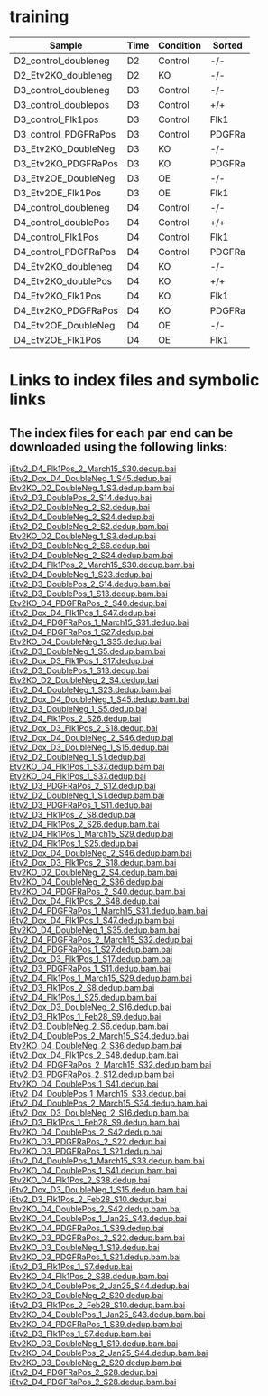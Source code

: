 # training

|       Sample            | Time   |  Condition   |    Sorted|
| ----------------------- |--------|------------- |----------|
| D2_control_doubleneg    |  D2     | Control     |   -/-    |
| D2_Etv2KO_doubleneg     |  D2     | KO          |   -/-    |
| D3_control_doubleneg    |  D3     | Control     |   -/-    |
| D3_control_doublepos    |  D3     | Control     |   +/+    |
| D3_control_Flk1pos      |  D3     | Control     |   Flk1   |
| D3_control_PDGFRaPos    |  D3     | Control     |   PDGFRa |
| D3_Etv2KO_DoubleNeg     |  D3     | KO          |   -/-    |
| D3_Etv2KO_PDGFRaPos     |  D3     | KO          |   PDGFRa |
| D3_Etv2OE_DoubleNeg     |  D3     | OE          |   -/-     |
| D3_Etv2OE_Flk1Pos       |  D3     | OE          |   Flk1    |
| D4_control_doubleneg    |  D4     | Control     |   -/-     |
| D4_control_doublePos    |  D4     | Control     |   +/+     |
| D4_control_Flk1Pos      |  D4     | Control     |   Flk1    |
| D4_control_PDGFRaPos    |  D4     | Control     |   PDGFRa  |
| D4_Etv2KO_doubleneg     |  D4     | KO          |  -/-      |
| D4_Etv2KO_doublePos     |  D4     | KO          |  +/+      |
| D4_Etv2KO_Flk1Pos       |  D4     | KO          |  Flk1     |
| D4_Etv2KO_PDGFRaPos     |  D4     | KO          |  PDGFRa   |
| D4_Etv2OE_DoubleNeg     |  D4     | OE          |  -/-      |
| D4_Etv2OE_Flk1Pos       |  D4     | OE          |  Flk1     |

# Links to index files and symbolic links
 ## The index files for each par end can be downloaded using the following links:
[iEtv2_D4_Flk1Pos_2_March15_S30.dedup.bai](https://s3.msi.umn.edu/haile023/iEtv2_D4_Flk1Pos_2_March15_S30.dedup.bai)<br> 
[iEtv2_Dox_D4_DoubleNeg_1_S45.dedup.bai](https://s3.msi.umn.edu/haile023/iEtv2_Dox_D4_DoubleNeg_1_S45.dedup.bai)<br> 
[Etv2KO_D2_DoubleNeg_1_S3.dedup.bam.bai](https://s3.msi.umn.edu/haile023/Etv2KO_D2_DoubleNeg_1_S3.dedup.bam.bai)<br> 
[iEtv2_D3_DoublePos_2_S14.dedup.bai](https://s3.msi.umn.edu/haile023/iEtv2_D3_DoublePos_2_S14.dedup.bai)<br> 
[iEtv2_D2_DoubleNeg_2_S2.dedup.bai](https://s3.msi.umn.edu/haile023/iEtv2_D2_DoubleNeg_2_S2.dedup.bai)<br> 
[iEtv2_D4_DoubleNeg_2_S24.dedup.bai](https://s3.msi.umn.edu/haile023/iEtv2_D4_DoubleNeg_2_S24.dedup.bai)<br> 
[iEtv2_D2_DoubleNeg_2_S2.dedup.bam.bai](https://s3.msi.umn.edu/haile023/iEtv2_D2_DoubleNeg_2_S2.dedup.bam.bai)<br> 
[Etv2KO_D2_DoubleNeg_1_S3.dedup.bai](https://s3.msi.umn.edu/haile023/Etv2KO_D2_DoubleNeg_1_S3.dedup.bai)<br> 
[iEtv2_D3_DoubleNeg_2_S6.dedup.bai](https://s3.msi.umn.edu/haile023/iEtv2_D3_DoubleNeg_2_S6.dedup.bai)<br> 
[iEtv2_D4_DoubleNeg_2_S24.dedup.bam.bai](https://s3.msi.umn.edu/haile023/iEtv2_D4_DoubleNeg_2_S24.dedup.bam.bai)<br> 
[iEtv2_D4_Flk1Pos_2_March15_S30.dedup.bam.bai](https://s3.msi.umn.edu/haile023/iEtv2_D4_Flk1Pos_2_March15_S30.dedup.bam.bai)<br> 
[iEtv2_D4_DoubleNeg_1_S23.dedup.bai](https://s3.msi.umn.edu/haile023/iEtv2_D4_DoubleNeg_1_S23.dedup.bai)<br> 
[iEtv2_D3_DoublePos_2_S14.dedup.bam.bai](https://s3.msi.umn.edu/haile023/iEtv2_D3_DoublePos_2_S14.dedup.bam.bai)<br> 
[iEtv2_D3_DoublePos_1_S13.dedup.bam.bai](https://s3.msi.umn.edu/haile023/iEtv2_D3_DoublePos_1_S13.dedup.bam.bai)<br> 
[Etv2KO_D4_PDGFRaPos_2_S40.dedup.bai](https://s3.msi.umn.edu/haile023/Etv2KO_D4_PDGFRaPos_2_S40.dedup.bai)<br> 
[iEtv2_Dox_D4_Flk1Pos_1_S47.dedup.bai](https://s3.msi.umn.edu/haile023/iEtv2_Dox_D4_Flk1Pos_1_S47.dedup.bai)<br> 
[iEtv2_D4_PDGFRaPos_1_March15_S31.dedup.bai](https://s3.msi.umn.edu/haile023/iEtv2_D4_PDGFRaPos_1_March15_S31.dedup.bai)<br> 
[iEtv2_D4_PDGFRaPos_1_S27.dedup.bai](https://s3.msi.umn.edu/haile023/iEtv2_D4_PDGFRaPos_1_S27.dedup.bai)<br> 
[Etv2KO_D4_DoubleNeg_1_S35.dedup.bai](https://s3.msi.umn.edu/haile023/Etv2KO_D4_DoubleNeg_1_S35.dedup.bai)<br> 
[iEtv2_D3_DoubleNeg_1_S5.dedup.bam.bai](https://s3.msi.umn.edu/haile023/iEtv2_D3_DoubleNeg_1_S5.dedup.bam.bai)<br> 
[iEtv2_Dox_D3_Flk1Pos_1_S17.dedup.bai](https://s3.msi.umn.edu/haile023/iEtv2_Dox_D3_Flk1Pos_1_S17.dedup.bai)<br> 
[iEtv2_D3_DoublePos_1_S13.dedup.bai](https://s3.msi.umn.edu/haile023/iEtv2_D3_DoublePos_1_S13.dedup.bai)<br> 
[Etv2KO_D2_DoubleNeg_2_S4.dedup.bai](https://s3.msi.umn.edu/haile023/Etv2KO_D2_DoubleNeg_2_S4.dedup.bai)<br> 
[iEtv2_D4_DoubleNeg_1_S23.dedup.bam.bai](https://s3.msi.umn.edu/haile023/iEtv2_D4_DoubleNeg_1_S23.dedup.bam.bai)<br> 
[iEtv2_Dox_D4_DoubleNeg_1_S45.dedup.bam.bai](https://s3.msi.umn.edu/haile023/iEtv2_Dox_D4_DoubleNeg_1_S45.dedup.bam.bai)<br> 
[iEtv2_D3_DoubleNeg_1_S5.dedup.bai](https://s3.msi.umn.edu/haile023/iEtv2_D3_DoubleNeg_1_S5.dedup.bai)<br> 
[iEtv2_D4_Flk1Pos_2_S26.dedup.bai](https://s3.msi.umn.edu/haile023/iEtv2_D4_Flk1Pos_2_S26.dedup.bai)<br> 
[iEtv2_Dox_D3_Flk1Pos_2_S18.dedup.bai](https://s3.msi.umn.edu/haile023/iEtv2_Dox_D3_Flk1Pos_2_S18.dedup.bai)<br> 
[iEtv2_Dox_D4_DoubleNeg_2_S46.dedup.bai](https://s3.msi.umn.edu/haile023/iEtv2_Dox_D4_DoubleNeg_2_S46.dedup.bai)<br> 
[iEtv2_Dox_D3_DoubleNeg_1_S15.dedup.bai](https://s3.msi.umn.edu/haile023/iEtv2_Dox_D3_DoubleNeg_1_S15.dedup.bai)<br> 
[iEtv2_D2_DoubleNeg_1_S1.dedup.bai](https://s3.msi.umn.edu/haile023/iEtv2_D2_DoubleNeg_1_S1.dedup.bai)<br> 
[Etv2KO_D4_Flk1Pos_1_S37.dedup.bam.bai](https://s3.msi.umn.edu/haile023/Etv2KO_D4_Flk1Pos_1_S37.dedup.bam.bai)<br> 
[Etv2KO_D4_Flk1Pos_1_S37.dedup.bai](https://s3.msi.umn.edu/haile023/Etv2KO_D4_Flk1Pos_1_S37.dedup.bai)<br> 
[iEtv2_D3_PDGFRaPos_2_S12.dedup.bai](https://s3.msi.umn.edu/haile023/iEtv2_D3_PDGFRaPos_2_S12.dedup.bai)<br> 
[iEtv2_D2_DoubleNeg_1_S1.dedup.bam.bai](https://s3.msi.umn.edu/haile023/iEtv2_D2_DoubleNeg_1_S1.dedup.bam.bai)<br> 
[iEtv2_D3_PDGFRaPos_1_S11.dedup.bai](https://s3.msi.umn.edu/haile023/iEtv2_D3_PDGFRaPos_1_S11.dedup.bai)<br> 
[iEtv2_D3_Flk1Pos_2_S8.dedup.bai](https://s3.msi.umn.edu/haile023/iEtv2_D3_Flk1Pos_2_S8.dedup.bai)<br> 
[iEtv2_D4_Flk1Pos_2_S26.dedup.bam.bai](https://s3.msi.umn.edu/haile023/iEtv2_D4_Flk1Pos_2_S26.dedup.bam.bai)<br> 
[iEtv2_D4_Flk1Pos_1_March15_S29.dedup.bai](https://s3.msi.umn.edu/haile023/iEtv2_D4_Flk1Pos_1_March15_S29.dedup.bai)<br> 
[iEtv2_D4_Flk1Pos_1_S25.dedup.bai](https://s3.msi.umn.edu/haile023/iEtv2_D4_Flk1Pos_1_S25.dedup.bai)<br> 
[iEtv2_Dox_D4_DoubleNeg_2_S46.dedup.bam.bai](https://s3.msi.umn.edu/haile023/iEtv2_Dox_D4_DoubleNeg_2_S46.dedup.bam.bai)<br> 
[iEtv2_Dox_D3_Flk1Pos_2_S18.dedup.bam.bai](https://s3.msi.umn.edu/haile023/iEtv2_Dox_D3_Flk1Pos_2_S18.dedup.bam.bai)<br> 
[Etv2KO_D2_DoubleNeg_2_S4.dedup.bam.bai](https://s3.msi.umn.edu/haile023/Etv2KO_D2_DoubleNeg_2_S4.dedup.bam.bai)<br> 
[Etv2KO_D4_DoubleNeg_2_S36.dedup.bai](https://s3.msi.umn.edu/haile023/Etv2KO_D4_DoubleNeg_2_S36.dedup.bai)<br> 
[Etv2KO_D4_PDGFRaPos_2_S40.dedup.bam.bai](https://s3.msi.umn.edu/haile023/Etv2KO_D4_PDGFRaPos_2_S40.dedup.bam.bai)<br> 
[iEtv2_Dox_D4_Flk1Pos_2_S48.dedup.bai](https://s3.msi.umn.edu/haile023/iEtv2_Dox_D4_Flk1Pos_2_S48.dedup.bai)<br> 
[iEtv2_D4_PDGFRaPos_1_March15_S31.dedup.bam.bai](https://s3.msi.umn.edu/haile023/iEtv2_D4_PDGFRaPos_1_March15_S31.dedup.bam.bai)<br> 
[iEtv2_Dox_D4_Flk1Pos_1_S47.dedup.bam.bai](https://s3.msi.umn.edu/haile023/iEtv2_Dox_D4_Flk1Pos_1_S47.dedup.bam.bai)<br> 
[Etv2KO_D4_DoubleNeg_1_S35.dedup.bam.bai](https://s3.msi.umn.edu/haile023/Etv2KO_D4_DoubleNeg_1_S35.dedup.bam.bai)<br> 
[iEtv2_D4_PDGFRaPos_2_March15_S32.dedup.bai](https://s3.msi.umn.edu/haile023/iEtv2_D4_PDGFRaPos_2_March15_S32.dedup.bai)<br> 
[iEtv2_D4_PDGFRaPos_1_S27.dedup.bam.bai](https://s3.msi.umn.edu/haile023/iEtv2_D4_PDGFRaPos_1_S27.dedup.bam.bai)<br> 
[iEtv2_Dox_D3_Flk1Pos_1_S17.dedup.bam.bai](https://s3.msi.umn.edu/haile023/iEtv2_Dox_D3_Flk1Pos_1_S17.dedup.bam.bai)<br> 
[iEtv2_D3_PDGFRaPos_1_S11.dedup.bam.bai](https://s3.msi.umn.edu/haile023/iEtv2_D3_PDGFRaPos_1_S11.dedup.bam.bai)<br> 
[iEtv2_D4_Flk1Pos_1_March15_S29.dedup.bam.bai](https://s3.msi.umn.edu/haile023/iEtv2_D4_Flk1Pos_1_March15_S29.dedup.bam.bai)<br> 
[iEtv2_D3_Flk1Pos_2_S8.dedup.bam.bai](https://s3.msi.umn.edu/haile023/iEtv2_D3_Flk1Pos_2_S8.dedup.bam.bai)<br> 
[iEtv2_D4_Flk1Pos_1_S25.dedup.bam.bai](https://s3.msi.umn.edu/haile023/iEtv2_D4_Flk1Pos_1_S25.dedup.bam.bai)<br> 
[iEtv2_Dox_D3_DoubleNeg_2_S16.dedup.bai](https://s3.msi.umn.edu/haile023/iEtv2_Dox_D3_DoubleNeg_2_S16.dedup.bai)<br> 
[iEtv2_D3_Flk1Pos_1_Feb28_S9.dedup.bai](https://s3.msi.umn.edu/haile023/iEtv2_D3_Flk1Pos_1_Feb28_S9.dedup.bai)<br> 
[iEtv2_D3_DoubleNeg_2_S6.dedup.bam.bai](https://s3.msi.umn.edu/haile023/iEtv2_D3_DoubleNeg_2_S6.dedup.bam.bai)<br> 
[iEtv2_D4_DoublePos_2_March15_S34.dedup.bai](https://s3.msi.umn.edu/haile023/iEtv2_D4_DoublePos_2_March15_S34.dedup.bai)<br> 
[Etv2KO_D4_DoubleNeg_2_S36.dedup.bam.bai](https://s3.msi.umn.edu/haile023/Etv2KO_D4_DoubleNeg_2_S36.dedup.bam.bai)<br> 
[iEtv2_Dox_D4_Flk1Pos_2_S48.dedup.bam.bai](https://s3.msi.umn.edu/haile023/iEtv2_Dox_D4_Flk1Pos_2_S48.dedup.bam.bai)<br> 
[iEtv2_D4_PDGFRaPos_2_March15_S32.dedup.bam.bai](https://s3.msi.umn.edu/haile023/iEtv2_D4_PDGFRaPos_2_March15_S32.dedup.bam.bai)<br> 
[iEtv2_D3_PDGFRaPos_2_S12.dedup.bam.bai](https://s3.msi.umn.edu/haile023/iEtv2_D3_PDGFRaPos_2_S12.dedup.bam.bai)<br> 
[Etv2KO_D4_DoublePos_1_S41.dedup.bai](https://s3.msi.umn.edu/haile023/Etv2KO_D4_DoublePos_1_S41.dedup.bai)<br> 
[iEtv2_D4_DoublePos_1_March15_S33.dedup.bai](https://s3.msi.umn.edu/haile023/iEtv2_D4_DoublePos_1_March15_S33.dedup.bai)<br> 
[iEtv2_D4_DoublePos_2_March15_S34.dedup.bam.bai](https://s3.msi.umn.edu/haile023/iEtv2_D4_DoublePos_2_March15_S34.dedup.bam.bai)<br> 
[iEtv2_Dox_D3_DoubleNeg_2_S16.dedup.bam.bai](https://s3.msi.umn.edu/haile023/iEtv2_Dox_D3_DoubleNeg_2_S16.dedup.bam.bai)<br> 
[iEtv2_D3_Flk1Pos_1_Feb28_S9.dedup.bam.bai](https://s3.msi.umn.edu/haile023/iEtv2_D3_Flk1Pos_1_Feb28_S9.dedup.bam.bai)<br> 
[Etv2KO_D4_DoublePos_2_S42.dedup.bai](https://s3.msi.umn.edu/haile023/Etv2KO_D4_DoublePos_2_S42.dedup.bai)<br> 
[Etv2KO_D3_PDGFRaPos_2_S22.dedup.bai](https://s3.msi.umn.edu/haile023/Etv2KO_D3_PDGFRaPos_2_S22.dedup.bai)<br> 
[Etv2KO_D3_PDGFRaPos_1_S21.dedup.bai](https://s3.msi.umn.edu/haile023/Etv2KO_D3_PDGFRaPos_1_S21.dedup.bai)<br> 
[iEtv2_D4_DoublePos_1_March15_S33.dedup.bam.bai](https://s3.msi.umn.edu/haile023/iEtv2_D4_DoublePos_1_March15_S33.dedup.bam.bai)<br> 
[Etv2KO_D4_DoublePos_1_S41.dedup.bam.bai](https://s3.msi.umn.edu/haile023/Etv2KO_D4_DoublePos_1_S41.dedup.bam.bai)<br> 
[Etv2KO_D4_Flk1Pos_2_S38.dedup.bai](https://s3.msi.umn.edu/haile023/Etv2KO_D4_Flk1Pos_2_S38.dedup.bai)<br> 
[iEtv2_Dox_D3_DoubleNeg_1_S15.dedup.bam.bai](https://s3.msi.umn.edu/haile023/iEtv2_Dox_D3_DoubleNeg_1_S15.dedup.bam.bai)<br> 
[iEtv2_D3_Flk1Pos_2_Feb28_S10.dedup.bai](https://s3.msi.umn.edu/haile023/iEtv2_D3_Flk1Pos_2_Feb28_S10.dedup.bai)<br> 
[Etv2KO_D4_DoublePos_2_S42.dedup.bam.bai](https://s3.msi.umn.edu/haile023/Etv2KO_D4_DoublePos_2_S42.dedup.bam.bai)<br> 
[Etv2KO_D4_DoublePos_1_Jan25_S43.dedup.bai](https://s3.msi.umn.edu/haile023/Etv2KO_D4_DoublePos_1_Jan25_S43.dedup.bai)<br> 
[Etv2KO_D4_PDGFRaPos_1_S39.dedup.bai](https://s3.msi.umn.edu/haile023/Etv2KO_D4_PDGFRaPos_1_S39.dedup.bai)<br> 
[Etv2KO_D3_PDGFRaPos_2_S22.dedup.bam.bai](https://s3.msi.umn.edu/haile023/Etv2KO_D3_PDGFRaPos_2_S22.dedup.bam.bai)<br> 
[Etv2KO_D3_DoubleNeg_1_S19.dedup.bai](https://s3.msi.umn.edu/haile023/Etv2KO_D3_DoubleNeg_1_S19.dedup.bai)<br> 
[Etv2KO_D3_PDGFRaPos_1_S21.dedup.bam.bai](https://s3.msi.umn.edu/haile023/Etv2KO_D3_PDGFRaPos_1_S21.dedup.bam.bai)<br> 
[iEtv2_D3_Flk1Pos_1_S7.dedup.bai](https://s3.msi.umn.edu/haile023/iEtv2_D3_Flk1Pos_1_S7.dedup.bai)<br> 
[Etv2KO_D4_Flk1Pos_2_S38.dedup.bam.bai](https://s3.msi.umn.edu/haile023/Etv2KO_D4_Flk1Pos_2_S38.dedup.bam.bai)<br> 
[Etv2KO_D4_DoublePos_2_Jan25_S44.dedup.bai](https://s3.msi.umn.edu/haile023/Etv2KO_D4_DoublePos_2_Jan25_S44.dedup.bai)<br> 
[Etv2KO_D3_DoubleNeg_2_S20.dedup.bai](https://s3.msi.umn.edu/haile023/Etv2KO_D3_DoubleNeg_2_S20.dedup.bai)<br> 
[iEtv2_D3_Flk1Pos_2_Feb28_S10.dedup.bam.bai](https://s3.msi.umn.edu/haile023/iEtv2_D3_Flk1Pos_2_Feb28_S10.dedup.bam.bai)<br> 
[Etv2KO_D4_DoublePos_1_Jan25_S43.dedup.bam.bai](https://s3.msi.umn.edu/haile023/Etv2KO_D4_DoublePos_1_Jan25_S43.dedup.bam.bai)<br> 
[Etv2KO_D4_PDGFRaPos_1_S39.dedup.bam.bai](https://s3.msi.umn.edu/haile023/Etv2KO_D4_PDGFRaPos_1_S39.dedup.bam.bai)<br> 
[iEtv2_D3_Flk1Pos_1_S7.dedup.bam.bai](https://s3.msi.umn.edu/haile023/iEtv2_D3_Flk1Pos_1_S7.dedup.bam.bai)<br> 
[Etv2KO_D3_DoubleNeg_1_S19.dedup.bam.bai](https://s3.msi.umn.edu/haile023/Etv2KO_D3_DoubleNeg_1_S19.dedup.bam.bai)<br> 
[Etv2KO_D4_DoublePos_2_Jan25_S44.dedup.bam.bai](https://s3.msi.umn.edu/haile023/Etv2KO_D4_DoublePos_2_Jan25_S44.dedup.bam.bai)<br> 
[Etv2KO_D3_DoubleNeg_2_S20.dedup.bam.bai](https://s3.msi.umn.edu/haile023/Etv2KO_D3_DoubleNeg_2_S20.dedup.bam.bai)<br> 
[iEtv2_D4_PDGFRaPos_2_S28.dedup.bai](https://s3.msi.umn.edu/haile023/iEtv2_D4_PDGFRaPos_2_S28.dedup.bai)<br> 
[iEtv2_D4_PDGFRaPos_2_S28.dedup.bam.bai](https://s3.msi.umn.edu/haile023/iEtv2_D4_PDGFRaPos_2_S28.dedup.bam.bai)<br> 
